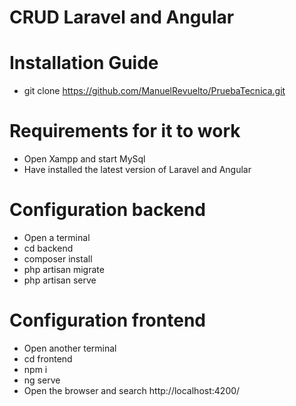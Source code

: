 # CRUD  Laravel and Angular

# Installation Guide

* git clone https://github.com/ManuelRevuelto/PruebaTecnica.git

# Requirements for it to work
* Open Xampp and start MySql
* Have installed the latest version of Laravel and Angular

# Configuration backend
* Open a terminal
* cd backend
* composer install
* php artisan migrate
* php artisan serve

# Configuration frontend
* Open another terminal
* cd frontend
* npm i
* ng serve
* Open the browser and search http://localhost:4200/
